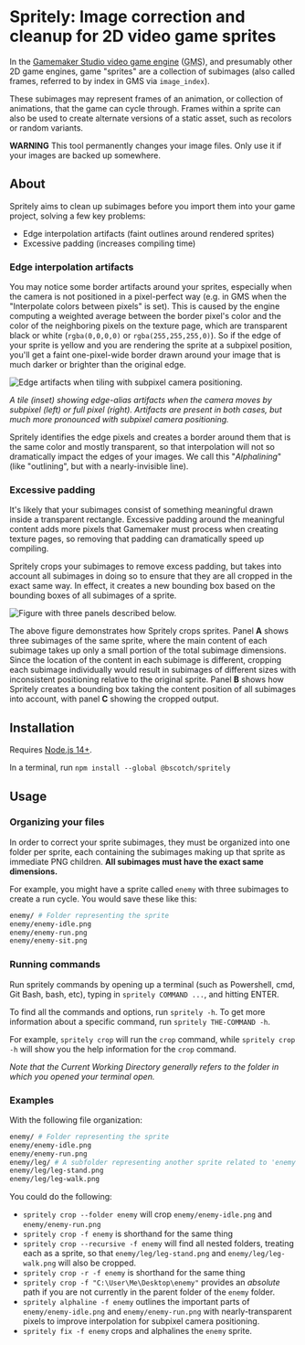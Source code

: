 # Spritely: Image correction and cleanup for 2D video game sprites

In the [Gamemaker Studio video game engine](https://www.yoyogames.com/gamemaker)
(<abbr title="Gamemaker Studio">GMS</abbr>), and presumably other 2D game engines,
game "sprites" are a collection of
subimages (also called frames, referred to by index in GMS via `image_index`).

These subimages may represent frames of an animation, or collection of animations,
that the game can cycle through. Frames within a sprite can also be used to create
alternate versions of a static asset, such as recolors or random variants.

**WARNING** This tool permanently changes your image files. Only use it if your
images are backed up somewhere.

## About

Spritely aims to clean up subimages before you import them into your game
project, solving a few key problems:

+ Edge interpolation artifacts (faint outlines around rendered sprites)
+ Excessive padding (increases compiling time)

### Edge interpolation artifacts

You may notice some border artifacts around your sprites, especially when the camera
is not positioned in a pixel-perfect way (e.g. in GMS when the
"Interpolate colors between pixels" is set). This is caused by the engine computing
a weighted average between the border pixel's color and the color of the
neighboring pixels on the texture page, which are transparent black or white
(`rgba(0,0,0,0)` or `rgba(255,255,255,0)`).
So if the edge of your sprite is yellow and you are rendering the sprite at
a subpixel position, you'll get a faint one-pixel-wide
border drawn around your image that is much darker or brighter than the original edge.

![Edge artifacts when tiling with subpixel camera positioning.](./docs/figure-edge-artifact.png)

*A tile (inset) showing edge-alias artifacts when the camera moves
by subpixel (left) or full pixel (right). Artifacts are present in both
cases, but much more pronounced with subpixel camera positioning.*

Spritely identifies the edge pixels and creates a border around them that is the
same color and mostly transparent, so that interpolation will not so dramatically
impact the edges of your images. We call this "<dfn>Alphalining</dfn>" (like
"outlining", but with a nearly-invisible line).

### Excessive padding

It's likely that your subimages consist of something meaningful drawn inside a
transparent rectangle. Excessive padding around the meaningful content adds more
pixels that Gamemaker must process when creating texture pages, so removing that
padding can dramatically speed up compiling.

Spritely crops your subimages to remove excess padding, but takes into account
all subimages in doing so to ensure that they are all cropped in the exact same
way. In effect, it creates a new bounding box based on the bounding boxes of
all subimages of a sprite.

![Figure with three panels described below.](docs/cropping.png)

The above figure demonstrates how Spritely crops sprites.
Panel <b>A</b> shows three subimages
of the same sprite, where the main content of each subimage takes up only a small
portion of the total subimage dimensions. Since the location of the content in
each subimage is different, cropping each subimage individually would result in
subimages of different sizes with inconsistent positioning relative to the original
sprite. Panel <b>B</b> shows how Spritely creates a bounding box taking the
content position of all subimages into account, with panel <b>C</b> showing the
cropped output.

## Installation

Requires [Node.js 14+](https://nodejs.org/en/).

In a terminal, run `npm install --global @bscotch/spritely`

## Usage

### Organizing your files

In order to correct your sprite subimages, they must be organized
into one folder per sprite, each containing the subimages making
up that sprite as immediate PNG children. **All subimages must have
the exact same dimensions.**

For example, you might have a sprite called `enemy` with three
subimages to create a run cycle. You would save these like this:

```sh
enemy/ # Folder representing the sprite
enemy/enemy-idle.png
enemy/enemy-run.png
enemy/enemy-sit.png
```

### Running commands

Run spritely commands by opening up a terminal
(such as Powershell, cmd, Git Bash, bash, etc), typing in
`spritely COMMAND ...`, and hitting ENTER.

To find all the commands and options, run `spritely -h`. To get
more information about a specific command, run `spritely THE-COMMAND -h`.

For example, `spritely crop` will run the `crop` command, while
`spritely crop -h` will show you the help information for the `crop` command.

*Note that the <dfn>Current Working Directory</dfn> generally refers to
the folder in which you opened your terminal open.*

### Examples

With the following file organization:

```sh
enemy/ # Folder representing the sprite
enemy/enemy-idle.png
enemy/enemy-run.png
enemy/leg/ # A subfolder representing another sprite related to 'enemy'
enemy/leg/leg-stand.png
enemy/leg/leg-walk.png
```

You could do the following:

+ `spritely crop --folder enemy` will crop `enemy/enemy-idle.png` and `enemy/enemy-run.png`
+ `spritely crop -f enemy` is shorthand for the same thing
+ `spritely crop --recursive -f enemy` will find all nested folders, treating each as a sprite, so that `enemy/leg/leg-stand.png` and `enemy/leg/leg-walk.png` will also be cropped.
+ `spritely crop -r -f enemy` is shorthand for the same thing
+ `spritely crop -f "C:\User\Me\Desktop\enemy"` provides an *absolute* path if you are not currently in the parent folder of the `enemy` folder.
+ `spritely alphaline -f enemy` outlines the important parts of `enemy/enemy-idle.png` and `enemy/enemy-run.png` with nearly-transparent pixels to improve interpolation for subpixel camera positioning.
+ `spritely fix -f enemy` crops and alphalines the `enemy` sprite.


